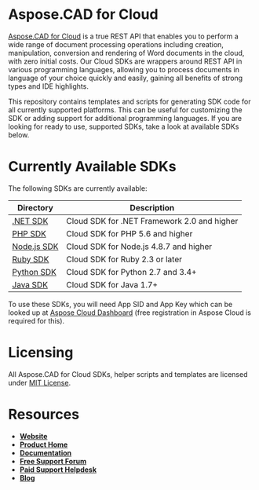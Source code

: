 # Aspose.CAD for Cloud
[Aspose.CAD for Cloud](https://products.aspose.cloud/CAD/cloud) is a true REST API that enables you to perform a wide range of document processing operations including creation, manipulation, conversion and rendering of Word documents in the cloud, with zero initial costs. Our Cloud SDKs are wrappers around REST API in various programming languages, allowing you to process documents in language of your choice quickly and easily, gaining all benefits of strong types and IDE highlights. 

This repository contains templates and scripts for generating SDK code for all currently supported platforms. This can be useful for customizing the SDK or adding support for additional programming languages. If you are looking for ready to use, supported SDKs, take a look at available SDKs below.

# Currently Available SDKs

The following SDKs are currently available:

Directory | Description
--------- | -----------
[.NET SDK](https://github.com/aspose-CAD-cloud/aspose-CAD-cloud-dotnet) | Cloud SDK for .NET Framework 2.0 and higher
[PHP SDK](https://github.com/aspose-CAD-cloud/aspose-CAD-cloud-php) | Cloud SDK for PHP 5.6 and higher
[Node.js SDK](https://github.com/aspose-CAD-cloud/aspose-CAD-cloud-node) | Cloud SDK for Node.js 4.8.7 and higher
[Ruby SDK](https://github.com/aspose-CAD-cloud/aspose-CAD-cloud-ruby) | Cloud SDK for Ruby 2.3 or later
[Python SDK](https://github.com/aspose-CAD-cloud/aspose-CAD-cloud-python) | Cloud SDK for Python 2.7 and 3.4+
[Java SDK](https://github.com/aspose-CAD-cloud/aspose-CAD-cloud-java) | Cloud SDK for Java 1.7+

To use these SDKs, you will need App SID and App Key which can be looked up at [Aspose Cloud Dashboard](https://dashboard.aspose.cloud/#/apps) (free registration in Aspose Cloud is required for this).

# Licensing
All Aspose.CAD for Cloud SDKs, helper scripts and templates are licensed under [MIT License](LICENSE).

# Resources
+ [**Website**](https://www.aspose.cloud)
+ [**Product Home**](https://products.aspose.cloud/CAD/cloud)
+ [**Documentation**](https://docs.aspose.cloud/display/CADcloud/Home)
+ [**Free Support Forum**](https://forum.aspose.cloud/c/CAD)
+ [**Paid Support Helpdesk**](https://helpdesk.aspose.cloud/)
+ [**Blog**](https://blog.aspose.cloud/category/aspose-products/aspose-CAD-product-family/)
